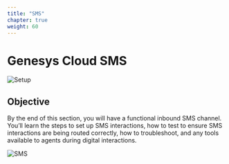 ```yaml
---
title: "SMS"
chapter: true
weight: 60
---
```

# Genesys Cloud SMS
![Setup](/images/setup2.jpg)

## Objective



By the end of this section, you will have a functional inbound SMS channel. You’ll learn the steps to set up SMS interactions, how to test to ensure SMS interactions are being routed correctly, how to troubleshoot, and any tools available to agents during digital interactions.

![SMS](/images/sms2.jpg)